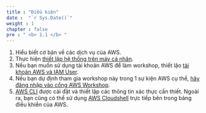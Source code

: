 ```yaml
---
title : "Điều kiện"
date :  "`r Sys.Date()`" 
weight : 1 
chapter : false
pre : " <b> 1.1 </b> "
---
```


1. Hiểu biết cơ bản về các dịch vụ của AWS.
2. Thực hiện [thiết lập hệ thống trên máy cá nhân](1.1.1-local-setup).
3. Nếu bạn muốn sử dụng tài khoản AWS để làm workshop, thiết lậo [tài khoản AWS và IAM User](1.1.2-aws-account-iam).
4. Nếu bạn dự định tham gia workshop này trong 1 sự kiện AWS cụ thể, [hãy đăng nhập vào cổng AWS Workshop](1.1.3-aws-event).
5. [AWS CLI](1.1.4-cli-cloudshell) được cài đặt và thiết lập các thông tin xác thực cần thiết. Ngoài ra, bạn cũng có thể sử dụng [AWS Cloudshell](1.1.4-cli-cloudshell) trực tiếp bên trong bảng điều khiển của AWS.
